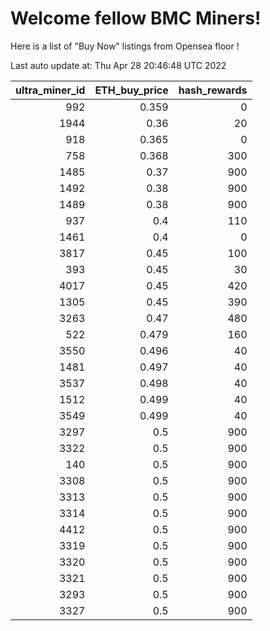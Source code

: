# Welcome fellow BMC Miners!
Here is a list of "Buy Now" listings from Opensea floor !


Last auto update at: Thu Apr 28 20:46:48 UTC 2022


|   ultra_miner_id |   ETH_buy_price |   hash_rewards |
|-----------------:|----------------:|---------------:|
|              992 |           0.359 |              0 |
|             1944 |           0.36  |             20 |
|              918 |           0.365 |              0 |
|              758 |           0.368 |            300 |
|             1485 |           0.37  |            900 |
|             1492 |           0.38  |            900 |
|             1489 |           0.38  |            900 |
|              937 |           0.4   |            110 |
|             1461 |           0.4   |              0 |
|             3817 |           0.45  |            100 |
|              393 |           0.45  |             30 |
|             4017 |           0.45  |            420 |
|             1305 |           0.45  |            390 |
|             3263 |           0.47  |            480 |
|              522 |           0.479 |            160 |
|             3550 |           0.496 |             40 |
|             1481 |           0.497 |             40 |
|             3537 |           0.498 |             40 |
|             1512 |           0.499 |             40 |
|             3549 |           0.499 |             40 |
|             3297 |           0.5   |            900 |
|             3322 |           0.5   |            900 |
|              140 |           0.5   |            900 |
|             3308 |           0.5   |            900 |
|             3313 |           0.5   |            900 |
|             3314 |           0.5   |            900 |
|             4412 |           0.5   |            900 |
|             3319 |           0.5   |            900 |
|             3320 |           0.5   |            900 |
|             3321 |           0.5   |            900 |
|             3293 |           0.5   |            900 |
|             3327 |           0.5   |            900 |